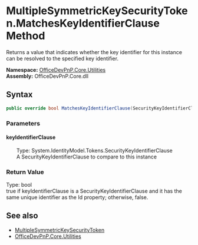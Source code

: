 # MultipleSymmetricKeySecurityToken.MatchesKeyIdentifierClause Method  
 Returns a value that indicates whether the key identifier for this instance can be resolved to the specified key identifier.   

**Namespace:** [OfficeDevPnP.Core.Utilities](OfficeDevPnP.Core.Utilities.md)  
**Assembly:** OfficeDevPnP.Core.dll  
## Syntax
```C#
public override bool MatchesKeyIdentifierClause(SecurityKeyIdentifierClause keyIdentifierClause)
```
### Parameters
#### keyIdentifierClause  
&emsp;&emsp;Type: System.IdentityModel.Tokens.SecurityKeyIdentifierClause  
&emsp;&emsp;A SecurityKeyIdentifierClause to compare to this instance  

  

### Return Value
Type: bool  
true if keyIdentifierClause is a SecurityKeyIdentifierClause and it has the same unique identifier as the Id property; otherwise, false.  


## See also
- [MultipleSymmetricKeySecurityToken](OfficeDevPnP.Core.Utilities.MultipleSymmetricKeySecurityToken.md) 
- [OfficeDevPnP.Core.Utilities](OfficeDevPnP.Core.Utilities.md) 

